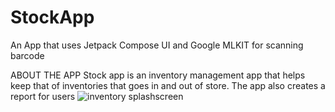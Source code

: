 # StockApp
An App that uses Jetpack Compose UI and Google MLKIT for scanning barcode

ABOUT THE APP
Stock app is an inventory management app that helps keep that of inventories that goes in and out of store.
The app also creates a report for users
![inventory splashscreen](https://user-images.githubusercontent.com/66275437/208268907-aa84f3f0-4062-449f-b607-1d5822a7ab16.jpg)
